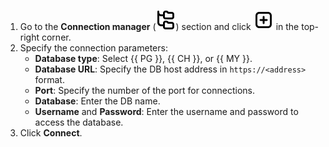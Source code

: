 1. Go to the **Connection manager** (![image](../../_assets/console-icons/folder-tree.svg)) section and click ![image](../../_assets/console-icons/square-plus.svg) in the top-right corner.
1. Specify the connection parameters:
   * **Database type**: Select {{ PG }}, {{ CH }}, or {{ MY }}.
   * **Database URL**: Specify the DB host address in `https://<address>` format.
   * **Port**: Specify the number of the port for connections.
   * **Database**: Enter the DB name.
   * **Username** and **Password**: Enter the username and password to access the database.
1. Click **Connect**.
